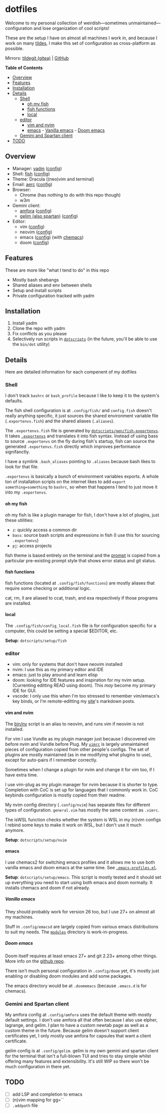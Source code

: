 # dotfiles

Welcome to my personal collection of weirdish—sometimes unmaintained—configuration and
lose organization of cool scripts!

These are the setup I have on almost all machines I work in, and because I work
on many [tildes](https://tildeverse.org), I make this set of configuration as
cross-platform as possible.

Mirrors: [tildegit (gitea)](https://tildegit.org/hedy/dotfiles)
| [GitHub](https://github.com/hedyhli/dotfiles)

<!-- markdown-toc start - Don't edit this section. Run M-x markdown-toc-refresh-toc -->
**Table of Contents**

- [Overview](#overview)
- [Features](#features)
- [Installation](#installation)
- [Details](#details)
   - [Shell](#shell)
      - [oh my fish](#oh-my-fish)
      - [fish functions](#fish-functions)
      - [local](#local)
   - [editor](#editor)
      - [vim and nvim](#vim-and-nvim)
      - [emacs](#emacs)
            - [Vanilla emacs](#vanilla-emacs)
            - [Doom emacs](#doom-emacs)
   - [Gemini and Spartan client](#gemini-and-spartan-client)
- [TODO](#todo)

<!-- markdown-toc end -->


## Overview

- Manager: [yadm](https://yadm.io) ([config](.config/yadm))
- Shell: [fish](https://fishshell.com) ([config](.config/fish))
- Theme: Dracula ((neo)vim and terminal)
- Email: [aerc](https://aerc-mail.org) ([config](.config/aerc))
- Browser:
   - Chrome (has nothing to do with this repo though)
   - w3m
- Gemini client:
   - [amfora](https://github.com/makeworld-the-better-one/amfora) ([config](.config/amfora))
   - [gelim (also spartan)](https://sr.ht/~hedy/gelim) ([config](.config/gelim))
- Editor:
   - vim ([config](.vimrc))
   - neovim ([config](.config/nvim))
   - emacs ([config](.config/emacsd)) (with [chemacs](.emacs-profiles.el))
   - doom ([config](.config/doom))

## Features

These are more like "what I tend to do" in this repo

- Mostly bash shebangs
- Shared aliases and env between shells
- Setup and install scripts
- Private configuration tracked with yadm

## Installation

1. Install yadm
2. Clone the repo with yadm
3. Fix conflicts as you please
4. Selectively run scripts in [`dotscripts`](./dotscripts/) (in the future, you'll be able to use the `bin/dot` utility)

## Details

Here are detailed information for each compenent of my dotfiles

### Shell

I don't track `bashrc` or `bash_profile` because I like to keep it to the system's defaults.

The fish shell configuration is at `.config/fish/` and `config.fish` doesn't really anything specific,
it just sources the shared environment variable file (`.exportenvs.fish`) and the shared aliases (`.aliases`).

The `.exportenvs.fish` file is generated by [`dotscripts/gen/fish-exportenvs`](dotscripts/gen/fish-exportenvs).
It takes [`.exportenvs`](.exportenvs) and translates it into fish syntax. Instead of
using bass to source `.exportenvs` on the fly during fish's startup, fish can
source the generated `.exportenvs.fish` directly which improves performance signifanctly.

I have a symlink `.bash_aliases` pointing to `.aliases` because bash likes to look for that file.

`.exportenvs` is basically a bunch of environment variables exports. A whole ton of installation scripts
on the internet likes to add `export something=something` to `bashrc`, so when that happens I tend to just
move it into my `.exportenvs`.

#### oh my fish

oh my fish is like a plugin manager for fish, I don't have a lot of plugins, just these utilities:
- `z`: quickly access a common dir
- `bass`: source bash scripts and expressions in fish (I use this for sourcing `.exportenvs`)
- `pj`: access projects

fish theme is based entirely on the terminal and the
[prompt](.config/fish/functions/fish_prompt.fish) is copied from a particular pre-existing
prompt style that shows error status and git status.

#### fish functions

fish functions (located at `.config/fish/functions`) are mostly aliases that require some checking or
additional logic.

cat, rm, ll are aliased to ccat, trash, and exa respectively if those programs are installed.

#### local

The `.config/fish/config_local.fish` file is for configuration specific for a computer, this could
be setting a special $EDITOR, etc.

**Setup**: `dotscripts/setup/fish`

### editor

- vim: only for systems that don't have neovim installed
- nvim: I use this as my primary editor and IDE
- emacs: just to play around and learn elisp
- doom: looking for IDE features and inspiration for my nvim setup. (Currenting editting READ using doom).
This *may* become my primary IDE for GUI.
- vscode: I only use this when I'm too stressed to remember vim/emacs's key binds, or I'm remote-editting
my [site](https://hedy.tilde.cafe)'s markdown posts.

#### vim and nvim

The [bin/nv](./bin/nv) script is an alias to neovim, and runs vim if neovim is not installed.

For vim I use Vundle as my plugin manager just because I discovered vim before nvim and Vundle before Plug.
My [`vimrc`](.vimrc) is largely unmaintained pieces of configuration copied from other people's configs. The
set of plugins are mostly maintained (as in me modifying what plugins to use), except for auto-pairs if I remember correctly.

Sometimes when I change a plugin for nvim and change it for vim too, if I have extra time.

I use vim-plug as my plugin manager for nvim because it is shorter to type. Completion with CoC is set up
for languages that I commonly work in. CoC keybinds configuration is mostly copied from their readme.

My nvim config directory (`.config/nvim`) has separate files for different types of configuration. `general.vim`
has mostly the same content as `.vimrc`.

The isWSL function checks whether the system is WSL in my (n)vim configs
I rebind some keys to make it work on WSL, but I don't use it much anymore.

**Setup**: `dotscripts/setup/nvim`

#### emacs

I use chemacs2 for switching emacs profiles and it allows me to use both vanilla emacs and doom emacs
at the same time. See [`.emacs-profiles.el`](.emacs-profiles.el).

**Setup**: `dotscripts/setup/emacs`. This script is mostly tested and it should set up everything you need
to start using both emacs and doom normally. It installs chemacs and doom if not already.

##### Vanilla emacs

They should probably work for version 26 too, but I use 27+ on almost all my machines.

Stuff in `.config/emacsd` are largely copied from various emacs distributions to suit my needs.
The [`modules`](.config/emacsd/modules) directory is work-in-progress.

##### Doom emacs

Doom itself requires at least emacs 27+ and git 2.23+ among other things. More info on the
[github repo](https://github.com/hlissner/doom-emacs).

There isn't much personal configuration in `.config/doom` yet, it's mostly just enabling or disabling
doom modules and add some packages.

The emacs directory would be at `.doomemacs` (because `.emacs.d` is for chemacs).

### Gemini and Spartan client

My amfora config at `.config/amfora` uses the default theme with mostly default settings. I don't use
amfora all that often because I also use elpher, lagrange, and gelim. I plan to have a custom newtab page
as well as a custom theme in the future. Because gelim doesn't support client certificates yet, I only
mostly use amfora for capsules that want a client certificate.

gelim config is at `.config/gelim`. gelim is my own gemini and spartan client for the terminal that isn't
a full-blown TUI and tries to stay simple whilst offering many features and extensibility. It's still WIP
so there won't be much configuration in there yet.

## TODO

- [ ] add LSP and completion to emacs
- [ ] (n)vim mapping for gg=``
- [ ] `.addpath` file

